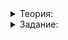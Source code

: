 <details>  
<summary>Теория:</summary>  


# Ранжирование по TF-IDF

Сортировка документов позволяет отображать сначала те результаты поиска, у которых больше общих слов с запросом. Такое ранжирование делает поиск эффективнее.

Но не все слова одинаково полезны при ранжировании. Встретить в документе слово «ошейник» гораздо важнее, чем слово «кличка»: понятно, что у большинства пропавших животных есть имя, а вот ошейником могут похвастаться не все. Ошейник — важное отличие.

Полезность слов оценивают понятием inverse document frequency или IDF. Эта величина — свойство слова, а не документа. Чем в большем количестве документов есть слово, тем ниже его IDF. Вычисляют IDF так:

-   Количество всех документов делят на количество тех, где встречается слово. Не встречающиеся нигде слова в расчёт не берут, поэтому деления на ноль опасаться не стоит. Важно, встречается ли слово в документе, а сколько раз встречается — всё равно.
-   К результату деления применяют логарифм — функцию  `log`  из библиотеки  `<cmath>`.

Возьмите знакомый пример из трёх документов:

1.  `белый кот и модный ошейник`
    
2.  `пушистый кот пушистый хвост`
    
3.  `ухоженный пёс выразительные глаза`
    

Вычислите IDF слова  `кот`. Оно встречается в двух документах из трёх: 0 и 1. 3 / 2 = 1,5. Примени́те логарифм и полу́чите примерно 0,4055. Это и есть IDF.

Слово  `ошейник`  есть только в одном документе, так что его IDF равен log(3 / 1) = log(3) ≈ 1,0986.

Второй способ улучшить ранжирование — выше располагать документы, где искомое слово встречается более одного раза. Здесь нужно рассчитать term frequency или TF. Для конкретного слова и конкретного документа это доля, которую данное слово занимает среди всех.

Рассчитайте TF слова  `кот`  в документе 1. Всего слов в этом документе четыре, из них  `кот`  — только одно. 1 / 4 = 0,25. А слово  `пушистый`  встречается дважды, так что его TF в этом документе будет 2 / 4 = 0,5.

С TF и IDF вы точнее посчитаете релевантность документа запросу и улучшите ранжирование. Это делается так:

-   вычисляется IDF каждого слова в запросе,
-   вычисляется TF каждого слова запроса в документе,
-   IDF каждого слова запроса умножается на TF этого слова в этом документе,
-   все произведения IDF и TF в документе суммируются.

Чем больше сумма, тем релевантнее документ. Ранжирование, как и прежде, происходит по убыванию релевантности. Взгляните на пример.

![1.png](https://github.com/AYglazk0v/practicum_Cpp_developer/blob/main/sprint1/%D0%98%D1%82%D0%BE%D0%B3%D0%BE%D0%B2%D1%8B%D0%B5_%D0%BF%D1%80%D0%BE%D0%B5%D0%BA%D1%82/%D0%A0%D0%B0%D0%BD%D0%B6%D0%B8%D1%80%D0%BE%D0%B2%D0%B0%D0%BD%D0%B8%D0%B5_%D0%BF%D0%BE_TF-IDF/image/1.png?raw=true)

По запросу  `пушистый ухоженный кот`  нашлись документы:

1.  `белый кот и модный ошейник`
    
2.  `пушистый кот пушистый хвост`
    
3.  `ухоженный пёс выразительные глаза`
    

Чтобы узнать их релевантность, сначала для каждого из трёх слов запроса нужно вычислить IDF:

### IDF слов запроса

| Name |пушистый|ухоженный|кот|
|--|--|--|--|
| 0. белый кот и модный ошейник | не встречается|не встречается|встречается|
| 1. пушистый кот пушистый хвост |встречается (неважно, сколько раз)|	не встречается|встречается|
| 2. ухоженный пёс выразительные глаза |не встречается|встречается|не встречается|
| IDF |	log(3 / 1) ≈ 1,0986|log(3 / 1) ≈ 1,0986|log(3 / 2) ≈ 0,4055|

Затем посчитать TF слов запроса в каждом документе:



### TF слов запроса в документах

| Name |пушистый|ухоженный|кот|
|--|--|--|--|
| IDF |	1,0986|1,0986|0,4055|
| 0. белый кот и модный ошейник |0 / 4 = 0|0 / 4 = 0|1 / 4 = 0,25|
| 1. пушистый кот пушистый хвост |2 / 4 = 0,5|0 / 4 = 0|1 / 4 = 0,25|
| 2. ухоженный пёс выразительные глаза |0 / 4 = 0|1 / 4 = 0,25|0 / 4 = 0|


Умножить TF слова на его IDF и вычислить сумму таких произведений для каждого документа:

### TF-IDF

| Документ |пушистый|ухоженный|кот| Сумма TF-IDF по словам |
|--|--|--|--|--|
| 0. белый кот и модный ошейник |0 * 1,0986 = 0|0 * 1,0986 = 0|0,25 * 0,4055 ≈ 0,1014| 0,1014|
| 1. пушистый кот пушистый хвост |0,5 * 1,0986 = 0,5493|0 * 1,0986 = 0|0,25 * 0,4055 ≈ 0,1014| 0,6507 |
| 2. ухоженный пёс выразительные глаза | 0 * 1,0986 = 0|0,25 * 1,0986 ≈ 0,2746|0 * 0,4055 = 0| 0,2746 |



Суммы в правом столбце — это релевантность документов. После ранжирования результат будет таким:

![2.png](https://github.com/AYglazk0v/practicum_Cpp_developer/blob/main/sprint1/%D0%98%D1%82%D0%BE%D0%B3%D0%BE%D0%B2%D1%8B%D0%B5_%D0%BF%D1%80%D0%BE%D0%B5%D0%BA%D1%82/%D0%A0%D0%B0%D0%BD%D0%B6%D0%B8%D1%80%D0%BE%D0%B2%D0%B0%D0%BD%D0%B8%D0%B5_%D0%BF%D0%BE_TF-IDF/image/2.png?raw=true)

Документ 1 ожидаемо оказался самым релевантным — из-за пересечения с запросом по двум словам и пушистости кота. Документы 0 и 2 одинаково неинтересны, но второй релевантнее, потому что слово «кот» в нулевом более частотное, а значит, менее интересное.

Словам  `кот`  и  `пёс`  можно придать одинаковую значимость, завысив их IDF. Но нам интересно общее решение.

</details>  

<details>  
<summary>Задание:</summary>

<p>Переведите вычисление релевантности на формулу TF-IDF.</p>

<p>Будьте внимательны с повторами: теперь они важны и кратно увеличивают релевантность по соответствующему слову. Повторение слова в документе увеличивает TF. А сколько раз слово повторится в запросе, столько раз нужно будет перемножить TF и IDF этого слова.</p>

<p>Чтобы сохранить в классе поисковой системы текущее количество документов в ней и избежать беспорядка, поле <code>document_count</code> нужно по умолчанию проинициализировать нулём при объявлении: <code>int document_count_ = 0;</code>.</p>

<h3>Пример</h3>

<p><strong>Ввод</strong></p>

<pre><code>и в на
3
белый кот и модный ошейник
пушистый кот пушистый хвост
ухоженный пёс выразительные глаза
пушистый ухоженный кот
</code></pre>

<p><strong>Вывод</strong></p>

<pre><code>{ document_id = 1, relevance = 0.650672 }
{ document_id = 2, relevance = 0.274653 }
{ document_id = 0, relevance = 0.101366 }
</code></pre>

<h3>Комментарии</h3>

<p>По умолчанию при выводе вещественных чисел типа <code>double</code> отображаются шесть знаков после запятой, мы же считали с точностью до четырёх знаков. Поэтому есть небольшие расхождения в результате.</p>

<h3>Подсказка</h3>

<p>Как и раньше, для поиска документов и вычисления их релевантности хватит двойной вложенности циклов <code>for</code>: внешний — по словам запроса, внутренний — по документам, где это слово встречается.</p>

<p>Помимо добавления количества документов, вам достаточно будет переделать словарь «слово → документы» в более сложную структуру <code>map&lt;string, map&lt;int, double&gt;&gt; word_to_document_freqs_</code>, сопоставляющую каждому слову словарь «документ → TF». Подумайте, как с этими данными быстро вычислять IDF.</p>
    
    
</details>
